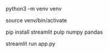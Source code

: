 python3 -m venv venv

source venv/bin/activate

pip install streamlit pulp numpy pandas

streamlit run app.py
